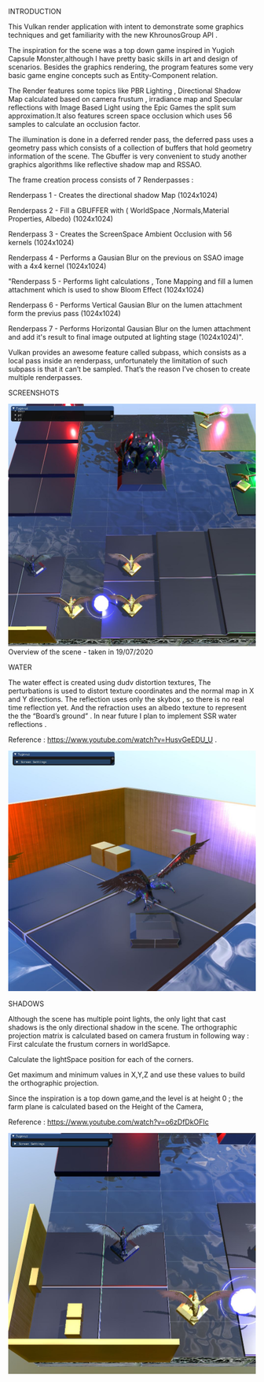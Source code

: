 INTRODUCTION

This Vulkan render application with intent to demonstrate some graphics techniques  and  get familiarity with the new KhrounosGroup API .

The inspiration for the scene was a top down game inspired in Yugioh Capsule Monster,although I have pretty basic skills in art and design of scenarios. Besides the graphics rendering, the program features some very basic game engine concepts such as Entity-Component relation.

The Render features some topics like PBR Lighting , Directional Shadow Map calculated based on camera frustum , irradiance map and Specular reflections  with Image Based Light using the Epic Games the split sum approximation.It also features screen space occlusion which uses 56 samples to calculate an occlusion factor. 

The illumination is done in  a deferred render pass, the deferred pass uses a geometry pass which consists of a collection of buffers that hold geometry information of the scene. The Gbuffer is very convenient  to study another graphics algorithms like reflective shadow map and RSSAO. 

The frame creation process consists of 7 Renderpasses : 

Renderpass 1  - Creates the directional shadow Map (1024x1024)

Renderpass 2  - Fill a GBUFFER with ( WorldSpace ,Normals,Material Properties, Albedo)  (1024x1024)

Renderpass 3  - Creates the ScreenSpace Ambient Occlusion with 56 kernels  (1024x1024)

Renderpass 4  - Performs a Gausian Blur on the previous on SSAO image with a 4x4 kernel (1024x1024)

"Renderpass 5  - Performs light calculations , Tone Mapping and fill a lumen attachment which is  used to show Bloom Effect (1024x1024)

Renderpass 6  - Performs  Vertical Gausian Blur on the lumen attachment form the previus pass (1024x1024)

Renderpass 7  - Performs  Horizontal Gausian Blur on the lumen attachment and add it's result to final image outputed at lighting stage (1024x1024)".


Vulkan provides an awesome feature called subpass, which consists as a local pass inside an renderpass,  unfortunately the limitation of such subpass is that it can’t be sampled. That’s the reason I’ve chosen to create multiple renderpasses.  











SCREENSHOTS


![](Tugevus/Aplication/s3.JPG)
Overview of the scene - taken in 19/07/2020


WATER

The water effect is created using dudv distortion textures, The perturbations is used to distort texture coordinates and the normal map in X and Y directions. The reflection uses only the skybox , so there is no real time reflection yet. And the refraction uses an albedo texture to represent the the “Board’s ground” . In near future I plan to implement SSR water reflections .

Reference : https://www.youtube.com/watch?v=HusvGeEDU_U .









![](Tugevus/Aplication/s2.JPG)



SHADOWS

Although the scene has multiple point lights, the only light that cast shadows is the only directional shadow in the scene. The orthographic  projection matrix is calculated based on camera frustum in following way :
First calculate the frustum corners in worldSapce. 

Calculate the lightSpace position for each of the corners.

Get maximum and minimum values in X,Y,Z and use these values to build the orthographic projection.

Since the inspiration is a top down game,and the level is at height 0 ; the farm plane is calculated based on the Height of the Camera,


Reference : https://www.youtube.com/watch?v=o6zDfDkOFIc


![](Tugevus/Aplication/s1.JPG)




